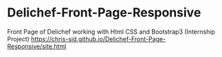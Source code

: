 # Delichef-Front-Page-Responsive
Front Page of Delichef working with Html CSS and Bootstrap3 (Internship Project)
https://chris-sid.github.io/Delichef-Front-Page-Responsive/site.html
